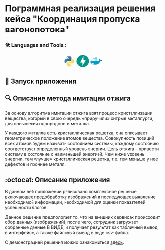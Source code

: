# Пограммная реализация решения кейса "Координация пропуска вагонопотока" 
### :hammer_and_wrench: Languages and Tools :

<div align="center">
  <img src="https://raw.githubusercontent.com/devicons/devicon/1119b9f84c0290e0f0b38982099a2bd027a48bf1/icons/python/python-original.svg" height="40" width="40">
  <img src="https://raw.githubusercontent.com/devicons/devicon/1119b9f84c0290e0f0b38982099a2bd027a48bf1/icons/fastapi/fastapi-original.svg" height="40" width="40">
  <img src="https://raw.githubusercontent.com/devicons/devicon/55609aa5bd817ff167afce0d965585c92040787a/icons/docker/docker-plain.svg" height="40" width="40">
</div>

## :japanese_goblin: Запуск приложения



## :mag: Описание метода имитации отжига

За основу алгоритма имитации отжига взят процесс кристаллизации вещества, который в свою очередь «приручили» хитрые металлурги, для повышения однородности металла.

У каждого металла есть кристаллическая решетка, она описывает геометрическое положение атомов вещества. Совокупность позиций всех атомов будем называть состоянием системы, каждому состоянию соответствует определенный уровень энергии. Цель отжига – привести систему в состояние с наименьшей энергией. Чем ниже уровень энергии, тем «лучше» кристаллическая решетка, т.е. тем меньше у нее дефектов и прочнее металл.

## :octocat: Описание приложения

В данном веб приложении релизовано комплексное решение включающее предобработку изображений и последующее выявление необходимой информации, необходимой для оценки показателей успешности блогов.

Данное решение предпологает то, что на внешних сервисах происходит сбор данных (изображений), после чего, сотрудник загружает собранные данные В ВИДЕ, и получает результат как табличный вывод в интерфейсе, а также файловый вывод в виде csv-файла.

С демонстрацией решения можно ознакомиться [здесь](https://disk.yandex.ru/d/CXjepKwdMqHquw).
